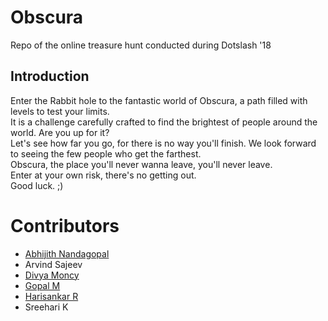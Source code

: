 # Obscura
Repo of the online treasure hunt conducted during Dotslash '18

## Introduction
Enter the Rabbit hole to the fantastic world of Obscura, a path filled with levels to test your limits. <br />
It is a challenge carefully crafted to find the brightest of people around the world. Are you up for it? <br />
Let's see how far you go, for there is no way you'll finish. We look forward to seeing the few people who get the farthest. <br />
Obscura, the place you'll never wanna leave, you'll never leave. <br />
Enter at your own risk, there's no getting out. <br />
Good luck. ;)

# Contributors
* [Abhijith Nandagopal](https://github.com/jith24)
* Arvind Sajeev
* [Divya Moncy](https://github.com/divyamoncy)
* [Gopal M](https://github.com/Gopal9816)
* [Harisankar R](https://github.com/RHariSankar)
* Sreehari K
